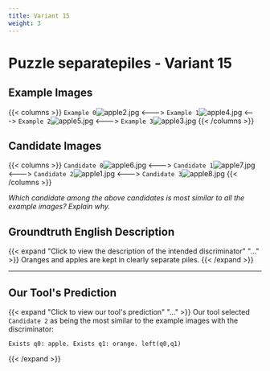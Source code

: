 ```yaml
---
title: Variant 15
weight: 3
---
```


# Puzzle separatepiles - Variant 15

## Example Images
{{< columns >}}
`Example 0`![apple2.jpg](/natscene_data/images/apple2.jpg)
<--->
`Example 1`![apple4.jpg](/natscene_data/images/apple4.jpg)
<--->
`Example 2`![apple5.jpg](/natscene_data/images/apple5.jpg)
<--->
`Example 3`![apple3.jpg](/natscene_data/images/apple3.jpg)
{{< /columns >}}

## Candidate Images
{{< columns >}}
`Candidate 0`![apple6.jpg](/natscene_data/images/apple6.jpg)
<--->
`Candidate 1`![apple7.jpg](/natscene_data/images/apple7.jpg)
<--->
`Candidate 2`![apple1.jpg](/natscene_data/images/apple1.jpg)
<--->
`Candidate 3`![apple8.jpg](/natscene_data/images/apple8.jpg)
{{< /columns >}}

*Which candidate among the above candidates is most similar to all the example images? Explain why.*

## Groundtruth English Description

{{< expand "Click to view the description of the intended discriminator" "..." >}}
Oranges and apples are kept in clearly separate piles.
{{< /expand >}}

---



## Our Tool's Prediction

{{< expand "Click to view our tool's prediction" "..." >}}
Our tool selected `Candidate 2` as being the most similar to the example images with the discriminator:
```plaintext
Exists q0: apple. Exists q1: orange. left(q0,q1)
```
{{< /expand >}}
